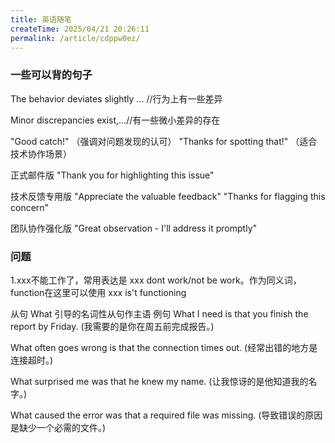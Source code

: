 ```yaml
---
title: 英语随笔
createTime: 2025/04/21 20:26:11
permalink: /article/cdppw0ez/
---
```





### 一些可以背的句子


The behavior deviates slightly ... //行为上有一些差异

Minor discrepancies exist,...//有一些微小差异的存在

"Good catch!" （强调对问题发现的认可）
"Thanks for spotting that!" （适合技术协作场景）

正式邮件版
"Thank you for highlighting this issue"

技术反馈专用版
"Appreciate the valuable feedback"
"Thanks for flagging this concern"

团队协作强化版
"Great observation - I'll address it promptly"

### 问题
1.xxx不能工作了，常用表达是 xxx dont work/not be work。作为同义词，function在这里可以使用 xxx is't functioning


从句
What 引导的名词性从句作主语
例句
What I need is that you finish the report by Friday. (我需要的是你在周五前完成报告。)

What often goes wrong is that the connection times out. (经常出错的地方是连接超时。)

What surprised me was that he knew my name. (让我惊讶的是他知道我的名字。)

What caused the error was that a required file was missing. (导致错误的原因是缺少一个必需的文件。)